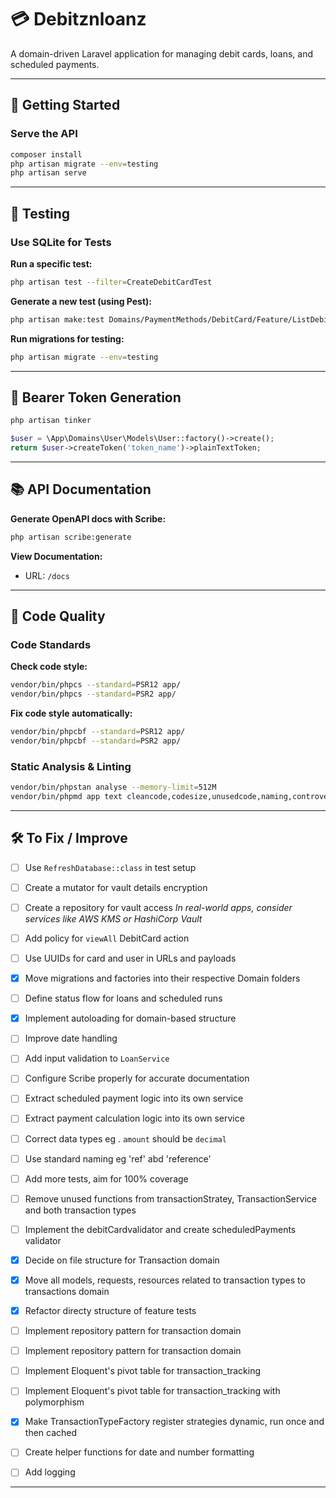 # 💳 Debitznloanz

A domain-driven Laravel application for managing debit cards, loans, and scheduled payments.

---

## 🚀 Getting Started

### Serve the API
```bash
composer install
php artisan migrate --env=testing
php artisan serve
````

---

## 🧪 Testing

### Use SQLite for Tests

**Run a specific test:**

```bash
php artisan test --filter=CreateDebitCardTest
```

**Generate a new test (using Pest):**

```bash
php artisan make:test Domains/PaymentMethods/DebitCard/Feature/ListDebitCardsTest --pest
```

**Run migrations for testing:**

```bash
php artisan migrate --env=testing
```

---

## 👤 Bearer Token Generation

```bash
php artisan tinker
```
```php
$user = \App\Domains\User\Models\User::factory()->create();
return $user->createToken('token_name')->plainTextToken;
```

---

## 📚 API Documentation

**Generate OpenAPI docs with Scribe:**

```bash
php artisan scribe:generate
```

**View Documentation:**

* URL: `/docs`

---

## 🧹 Code Quality

### Code Standards

**Check code style:**

```bash
vendor/bin/phpcs --standard=PSR12 app/
vendor/bin/phpcs --standard=PSR2 app/
```

**Fix code style automatically:**

```bash
vendor/bin/phpcbf --standard=PSR12 app/
vendor/bin/phpcbf --standard=PSR2 app/
```

### Static Analysis & Linting

```bash
vendor/bin/phpstan analyse --memory-limit=512M
vendor/bin/phpmd app text cleancode,codesize,unusedcode,naming,controversial,design
```

---

## 🛠️ To Fix / Improve

* [ ] Use `RefreshDatabase::class` in test setup
* [ ] Create a mutator for vault details encryption
* [ ] Create a repository for vault access
  *In real-world apps, consider services like AWS KMS or HashiCorp Vault*
* [ ] Add policy for `viewAll` DebitCard action
* [ ] Use UUIDs for card and user in URLs and payloads
* [x] Move migrations and factories into their respective Domain folders
* [ ] Define status flow for loans and scheduled runs
* [x] Implement autoloading for domain-based structure
* [ ] Improve date handling
* [ ] Add input validation to `LoanService`
* [ ] Configure Scribe properly for accurate documentation
* [ ] Extract scheduled payment logic into its own service
* [ ] Extract payment calculation logic into its own service
* [ ] Correct data types eg . `amount` should be `decimal`
* [ ] Use standard naming eg 'ref' abd 'reference'
* [ ] Add more tests, aim for 100% coverage
* [ ] Remove unused functions from transactionStratey, TransactionService and both transaction types
* [ ] Implement the debitCardvalidator and create scheduledPayments validator
* [x] Decide on file structure for Transaction domain
* [x] Move all models, requests, resources related to transaction types to transactions domain
* [x] Refactor directy structure of feature tests 
* [ ] Implement repository pattern for transaction domain
* [ ] Implement repository pattern for transaction domain
* [ ] Implement Eloquent's pivot table for transaction_tracking
* [ ] Implement Eloquent's pivot table for transaction_tracking with polymorphism
* [x] Make TransactionTypeFactory register strategies dynamic, run once and then cached
* [ ] Create helper functions for date and number formatting
* [ ] Add logging


---
